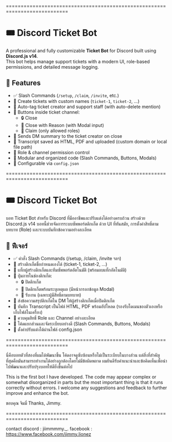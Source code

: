 ===========================================================================
# 🎟️ Discord Ticket Bot

A professional and fully customizable **Ticket Bot** for Discord built using **Discord.js v14**.  
This bot helps manage support tickets with a modern UI, role-based permissions, and detailed message logging.

## 📌 Features

- ✅ Slash Commands (`/setup`, `/claim`, `/invite`, etc.)
- 🎫 Create tickets with custom names (`ticket-1`, `ticket-2`, ...)
- 👥 Auto-tag ticket creator and support staff (with auto-delete mention)
- 📌 Buttons inside ticket channel:
  - 🔒 Close
  - 📝 Close with Reason (with Modal input)
  - 🙋 Claim (only allowed roles)
- 📩 Sends DM summary to the ticket creator on close
- 📄 Transcript saved as HTML, PDF and uploaded (custom domain or local file path)
- 🔐 Role & channel permission control
- 📁 Modular and organized code (Slash Commands, Buttons, Modals)
- 🧾 Configurable via `config.json`

===========================================================================

# 🎟️ Discord Ticket Bot
บอท Ticket Bot สำหรับ Discord ที่มืออาชีพและปรับแต่งได้อย่างครบถ้วน สร้างด้วย Discord.js v14
บอทนี้ช่วยจัดการระบบซัพพอร์ตติกเก็ต ด้วย UI ที่ทันสมัย, การตั้งค่าสิทธิ์ตามบทบาท (Role) และระบบบันทึกข้อความอย่างละเอียด

## 📌 ฟีเจอร์

- ✅ คำสั่ง Slash Commands (/setup, /claim, /invite ฯลฯ)
- 🎫 สร้างติกเก็ตชื่อกำหนดเองได้ (ticket-1, ticket-2, ...)
- 👥 แท็กผู้สร้างติกเก็ตและทีมซัพพอร์ตอัตโนมัติ (พร้อมลบแท็กอัตโนมัติ)
- 📌 ปุ่มภายในช่องติกเก็ต:
  - 🔒 ปิดติกเก็ต
  - 📝 ปิดติกเก็ตพร้อมระบุเหตุผล (มีหน้ากรอกข้อมูล Modal)
  - 🙋 รับงาน (เฉพาะผู้มีสิทธิ์ตามบทบาท)
- 📩 ส่งข้อความสรุปติกเก็ตใน DM ให้ผู้สร้างติกเก็ตเมื่อปิดติกเก็ต
- 📄 บันทึก Transcript เป็นไฟล์ HTML, PDF พร้อมอัปโหลด (รองรับโดเมนของตัวเองหรือเก็บไฟล์ในเครื่อง)
- 🔐 ควบคุมสิทธิ์ Role และ Channel อย่างละเอียด
- 📁 โค้ดแยกส่วนและจัดระเบียบอย่างดี (Slash Commands, Buttons, Modals)
- 🧾 ตั้งค่าปรับแต่งได้ผ่านไฟล์ config.json

===========================================================================

นี่คือบอทตัวที่สองที่ผมได้พัฒนาขึ้น โค้ดอาจดูซับซ้อนหรือไม่เป็นระเบียบในบางส่วน
แต่สิ่งที่สำคัญที่สุดคือมันสามารถทำงานได้อย่างถูกต้องโดยไม่มีข้อผิดพลาด
ผมยินดีรับคำแนะนำและข้อคิดเห็นเพื่อนำไปพัฒนาและปรับปรุงบอทให้ดียิ่งขึ้นต่อไป

This is the first bot I have developed.
The code may appear complex or somewhat disorganized in parts but the most important thing is that it runs correctly without errors.
I welcome any suggestions and feedback to further improve and enhance the bot.

ขอบคุณ จิมมี่ Thanks, Jimmy.

===========================================================================

contact
discord : jiimmmmy._.
facebook : https://www.facebook.com/jimmy.lionez
